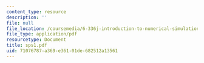 ```yaml
---
content_type: resource
description: ''
file: null
file_location: /coursemedia/6-336j-introduction-to-numerical-simulation-sma-5211-fall-2003/71076787a369e36101de682512a13561_sps1.pdf
file_type: application/pdf
resourcetype: Document
title: sps1.pdf
uid: 71076787-a369-e361-01de-682512a13561
---
```

